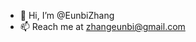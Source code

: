 - 👋 Hi, I’m @EunbiZhang
- 📫 Reach me at zhangeunbi@gmail.com 

<!---
EunbiZhang/EunbiZhang is a ✨ special ✨ repository because its `README.md` (this file) appears on your GitHub profile.
You can click the Preview link to take a look at your changes.
--->
